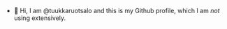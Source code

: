 - 👋 Hi, I am @tuukkaruotsalo and this is my Github profile, which I am _not_ using extensively.

<!---
tuukkaruotsalo/tuukkaruotsalo is a ✨ special ✨ repository because its `README.md` (this file) appears on your GitHub profile.
You can click the Preview link to take a look at your changes.
--->
